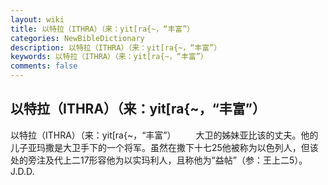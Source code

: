 ```yaml
---
layout: wiki
title: 以特拉（ITHRA）（来：yit[ra{~，“丰富”）
categories: NewBibleDictionary
description: 以特拉（ITHRA）（来：yit[ra{~，“丰富”）
keywords: 以特拉（ITHRA）（来：yit[ra{~，“丰富”）
comments: false
---
```


## 以特拉（ITHRA）（来：yit[ra{~，“丰富”）



以特拉（ITHRA）（来：yit[ra{~，“丰富”）
　　大卫的姊妹亚比该的丈夫。他的儿子亚玛撒是大卫手下的一个将军。虽然在撒下十七25他被称为以色列人，但该处的旁注及代上二17形容他为以实玛利人，且称他为“益帖”（参：王上二5）。
J.D.D.





